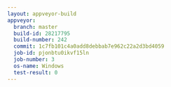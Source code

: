 ```yaml
---
layout: appveyor-build
appveyor:
  branch: master
  build-id: 28217795
  build-number: 242
  commit: 1c7fb101c4a0add8debbab7e962c22a2d3bd4059
  job-id: pjonbtu0ikvf15ln
  job-number: 3
  os-name: Windows
  test-result: 0
---
```

